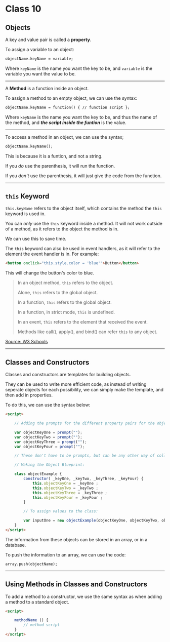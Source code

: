 # Class 10

## Objects

A key and value pair is called a **property**.

To assign a variable to an object:

```html
objectName.keyName = variable;
```

Where `keyName` is the name you want the key to be, and `variable` is the variable you want the value to be.

---

A **Method** is a function inside an object.

To assign a method to an empty object, we can use the syntax:

```html
objectName.keyName = function() { // function script };
```

Where `keyName` is the name you want the key to be, and thus the name of the method, and **_the script inside the funtion_** is the value.

---

To access a method in an object, we can use the syntax;

```html
objectName.keyName();
```

This is because it is a funtion, and not a string.

If you _do_ use the parenthesis, it will run the function.

If you _don't_ use the parenthesis, it will just give the code from the function.

---

## `this` Keyword

`this.keyName` refers to the object itself, which contains the method the `this` keyword is used in.

You can _only_ use the `this` keyword inside a method. It will not work outside of a method, as it refers to the object the method is in.

We can use this to save time.

The `this` keyword can also be used in event handlers, as it will refer to the element the event handler is in. For example:

```html
<button onclick="this.style.color = 'blue'">Button</button>
```

This will change the button's color to blue.

> In an object method, `this` refers to the object.
>
> Alone, `this` refers to the global object.
>
> In a function, `this` refers to the global object.
>
> In a function, in strict mode, `this` is undefined.
>
> In an event, `this` refers to the element that received the event.
>
> Methods like call(), apply(), and bind() can refer `this` to any object.

[Source: W3 Schools](https://www.w3schools.com/js/js_this.asp)

---

## Classes and Constructors

Classes and constructors are templates for building objects.

They can be used to write more efficient code, as instead of writing seperate objects for each possibility, we can simply make the template, and then add in properties.

To do this, we can use the syntax below:

```html
<script>

	// Adding the prompts for the different property pairs for the object.

	var objectKeyOne = prompt("");
	var objectKeyTwo = prompt("");
	var objectKeyThree = prompt("");
	var objectKeyFour = prompt("");

	// These don't have to be prompts, but can be any other way of collecting data.

	// Making the Object Blueprint:

	class objectExample {
	    constructor( _keyOne, _keyTwo, _keyThree, _keyFour) {
	        this.objectKeyOne = _keyOne ;
	        this.objectKeyTwo = _keyTwo ;
	        this.objectKeyThree = _keyThree ;
	        this.objectKeyFour = _keyFour ;
	    }

	    // To assign values to the class:

	    var inputOne = new objectExample(objectKeyOne, objectKeyTwo, objectKeyThree, objectKeyFour);
	}
</script>
```

The information from these objects can be stored in an array, or in a database.

To push the information to an array, we can use the code:

```
array.push(objectName);
```

---

## Using Methods in Classes and Constructors

To add a method to a constructor, we use the same syntax as when adding a method to a standard object.

```html
<script>

	methodName () {
	    // method script
	}
</script>
```

